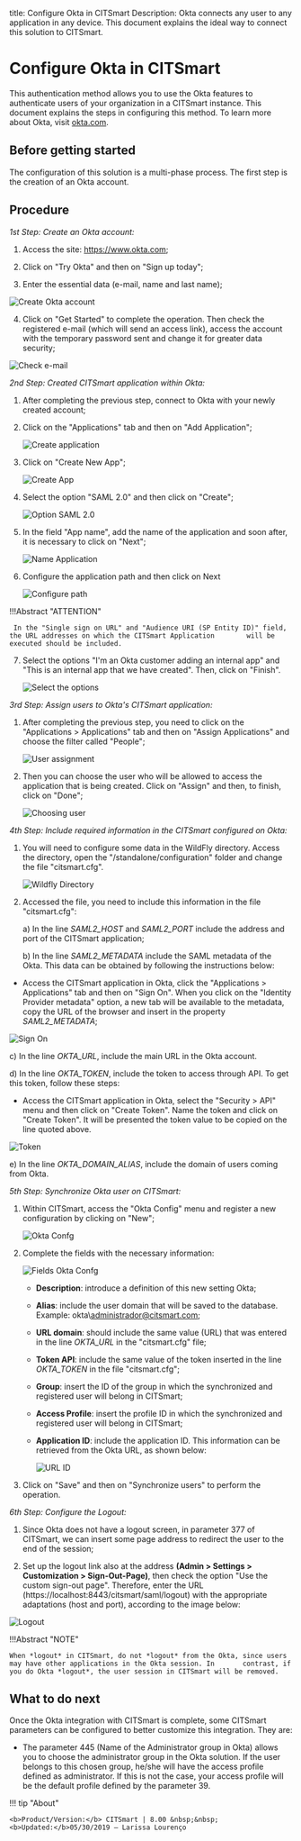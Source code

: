 title: Configure Okta in CITSmart
Description: Okta connects any user to any application in any device. This document explains the ideal way to connect this solution to CITSmart.
# Configure Okta in CITSmart

This authentication method allows you to use the Okta features to authenticate users of your organization in a CITSmart instance. This document explains the steps in configuring this method. To learn more about Okta, visit [okta.com][1].

Before getting started
--------------------

The configuration of this solution is a multi-phase process. The first step is the creation of an Okta account.

Procedure
----------------

*1st Step: Create an Okta account:*

1. Access the site:  https://www.okta.com;

2. Click on "Try Okta" and then on "Sign up today";

3. Enter the essential data (e-mail, name and last name);

![Create Okta account](images/okta.img1.png)

4. Click on "Get Started" to complete the operation. Then check the registered e-mail (which will send an access link), access the account with the temporary password sent and change it for greater data security;

![Check e-mail](images/okta.img2.png)

*2nd Step: Created CITSmart application within Okta:*

1. After completing the previous step, connect to Okta with your newly created account;

2. Click on the "Applications" tab and then on "Add Application";

      ![Create application](images/okta.img3.png)

3. Click on "Create New App";

      ![Create App](images/okta.img4.png)

4. Select the option "SAML 2.0" and then click on "Create";

      ![Option SAML 2.0](images/okta.img5.png)

5. In the field "App name", add the name of the application and soon after, it is necessary to click on "Next";

      ![Name Application](images/okta.img6.png)

6. Configure the application path and then click on Next

    ![Configure path](images/okta.img7.png)

!!!Abstract "ATTENTION"
   
     In the "Single sign on URL" and "Audience URI (SP Entity ID)" field, the URL addresses on which the CITSmart Application        will be executed should be included.
     
7. Select the options "I'm an Okta customer adding an internal app" and "This is an internal app that we have created". Then, click on "Finish".

      ![Select the options](images/okta.img8.png)

*3rd Step: Assign users to Okta's CITSmart application:*

1. After completing the previous step, you need to click on the "Applications > Applications" tab and then on "Assign Applications" and choose the filter called "People";

      ![User assignment](images/okta.img9.png)

2. Then you can choose the user who will be allowed to access the application that is being created. Click on "Assign" and then, to finish, click on "Done";

      ![Choosing user](images/okta.img10.png)

*4th Step: Include required information in the CITSmart configured on Okta:*

1. You will need to configure some data in the WildFly directory. Access the directory, open the "/standalone/configuration" folder and change the file "citsmart.cfg".

      ![Wildfly Directory](images/okta.img11.png)

  2. Accessed the file, you need to include this information in the file "citsmart.cfg":
       
       a) In the line *SAML2_HOST* and *SAML2_PORT* include the address and port of the CITSmart application;
       
       b) In the line *SAML2_METADATA* include the SAML metadata of the Okta. This data can be obtained by following the instructions below:
 
   - Access the CITSmart application in Okta, click the "Applications > Applications" tab and then on "Sign On". When you click on the "Identity Provider metadata" option, a new tab will be available to the metadata, copy the URL of the browser and insert in the property *SAML2_METADATA*;
        
 ![Sign On](images/okta.img12.png)

   c) In the line *OKTA_URL*, include the main URL in the Okta account.
   
   d) In the line *OKTA_TOKEN*, include the token to access through API. To get this token, follow these steps:
   
   - Access the CITSmart application in Okta, select the "Security > API" menu and then click on "Create Token". Name the token and click on "Create Token". It will be presented the token value to be copied on the line quoted above.
   
![Token](images/okta.img13.png)

  e) In the line *OKTA_DOMAIN_ALIAS*, include the domain of users coming from Okta.
  
*5th Step: Synchronize Okta user on CITSmart:*

1. Within CITSmart, access the "Okta Config" menu and register a new configuration by clicking on "New";

      ![Okta Confg](images/okta.img14.png)

2. Complete the fields with the necessary information:

      ![Fields Okta Confg](images/okta.img15.png)

   * **Description**: introduce a definition of this new setting Okta;
     
   * **Alias**: include the user domain that will be saved to the database. Example: okta\administrador@citsmart.com;
     
   * **URL domain**: should include the same value (URL) that was entered in the line *OKTA_URL* in the "citsmart.cfg" file; 
     
   * **Token API**: include the same value of the token inserted in the line *OKTA_TOKEN* in the file "citsmart.cfg";
     
   * **Group**: insert the ID of the group in which the synchronized and registered user will belong in CITSmart;
     
   * **Access Profile**: insert the profile ID in which the synchronized and registered user will belong in CITSmart;
     
   * **Application ID**: include the application ID. This information can be retrieved from the Okta URL, as shown below:
     
      ![URL ID](images/okta.img16.png)

3. Click on "Save" and then on "Synchronize users" to perform the operation.

*6th Step: Configure the Logout:*

1. Since Okta does not have a logout screen, in parameter 377 of CITSmart, we can insert some page address to redirect the user to the 
end of the session;

2. Set up the logout link also at the address **(Admin > Settings > Customization > Sign-Out-Page)**, then check the option "Use the 
custom sign-out page". Therefore, enter the URL (https://localhost:8443/citsmart/saml/logout) with the appropriate adaptations (host and 
port), according to the image below:

 ![Logout](images/okta.img19.png)

!!!Abstract "NOTE"
   
    When *logout* in CITSmart, do not *logout* from the Okta, since users may have other applications in the Okta session. In       contrast, if you do Okta *logout*, the user session in CITSmart will be removed.

What to do next
----------------------

Once the Okta integration with CITSmart is complete, some CITSmart parameters can be configured to better customize this integration. They are:

 
 - The parameter 445 (Name of the Administrator group in Okta) allows you to choose the administrator group in the Okta solution. If the user belongs to this chosen group, he/she will have the access profile defined as administrator. If this is not the case, your access profile will be the default profile defined by the parameter 39.
 
!!! tip "About"

    <b>Product/Version:</b> CITSmart | 8.00 &nbsp;&nbsp;
    <b>Updated:</b>05/30/2019 – Larissa Lourenço

[1]: https://www.okta.com/
